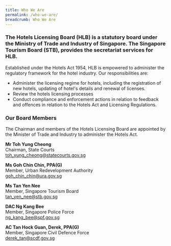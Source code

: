```yaml
---
title: Who We Are
permalink: /who-we-are/
breadcrumb: Who We Are
---
```

### The Hotels Licensing Board (HLB) is a statutory board under the Ministry of Trade and Industry of Singapore. The Singapore Tourism Board (STB), provides the secretariat services for HLB.

Established under the Hotels Act 1954, HLB is empowered to administer the regulatory framework for the hotel industry. Our responsibilities are:

* Administer the licensing regime for hotels, including the registration of new hotels, updating of hotel's details and renewal of licenses.
* Review the hotels licensing processes
* Conduct compliance and enforcement actions in relation to feedback and offences in relation to the Hotels Act and Licensing Regulations.

### **Our Board Members**

The Chairman and members of the Hotels Licensing Board are appointed by the Minister of Trade and Industry to administer the Hotels Act.

**Mr Toh Yung Cheong**<br>
Chairman, State Courts<br>
[toh_yung_cheong@statecourts.gov.sg](toh_yung_cheong@statecourts.gov.sg)

**Ms Goh Chin Chin, PPA(G)**<br>
Member, Urban Redevelopment Authority<br>
[goh_chin_chin@ura.gov.sg](goh_chin_chin@ura.gov.sg)

**Ms Tan Yen Nee**<br>
Member, Singapore Tourism Board<br>
[tan_yen_nee@stb.gov.sg](tan_yen_nee@stb.gov.sg)

**DAC Ng Kang Bee**<br>
Member, Singapore Police Force<br>
[ng_kang_bee@spf.gov.sg](ng_kang_bee@spf.gov.sg)

**AC Tan Hock Guan, Derek,  PPA(G)**<br>
Member, Singapore Civil Defence Force<br>
[derek_tan@scdf.gov.sg](derek_tan@scdf.gov.sg)